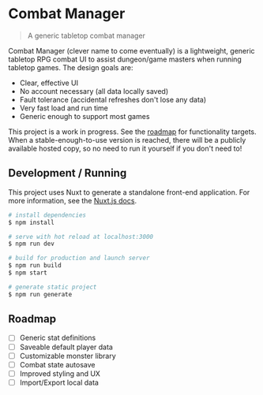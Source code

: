 # Combat Manager

> A generic tabletop combat manager

Combat Manager (clever name to come eventually) is a lightweight, generic tabletop RPG combat UI to assist dungeon/game masters when running tabletop games. The design goals are:

* Clear, effective UI
* No account necessary (all data locally saved)
* Fault tolerance (accidental refreshes don't lose any data)
* Very fast load and run time
* Generic enough to support most games

This project is a work in progress. See the [roadmap](#roadmap) for functionality targets. When a stable-enough-to-use version is reached, there will be a publicly available hosted copy, so no need to run it yourself if you don't need to!

## Development / Running

This project uses Nuxt to generate a standalone front-end application. For more information, see the [Nuxt.js docs](https://nuxtjs.org).

``` bash
# install dependencies
$ npm install

# serve with hot reload at localhost:3000
$ npm run dev

# build for production and launch server
$ npm run build
$ npm start

# generate static project
$ npm run generate
```

## Roadmap

* [ ] Generic stat definitions
* [ ] Saveable default player data
* [ ] Customizable monster library
* [ ] Combat state autosave
* [ ] Improved styling and UX
* [ ] Import/Export local data
